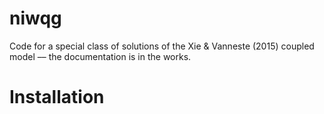 # niwqg
Code for a special class of solutions of the Xie & Vanneste (2015) coupled model
 –– the documentation is in the works.

 # Installation
